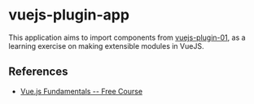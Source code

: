 # vuejs-plugin-app

This application aims to import components from [vuejs-plugin-01][0], 
as a learning exercise on making extensible modules in VueJS. 

## References

* [Vue.js Fundamentals -- Free Course][1]

[0]: https://github.com/jakebrinkmann/vuejs-plugin-01/
[1]: https://vueschool.io/courses/vuejs-fundamentals